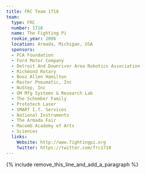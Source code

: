 ```yaml
---
title: FRC Team 1718
team:
  type: FRC
  number: 1718
  name: The Fighting Pi
  rookie_year: 2006
  location: Armada, Michigan, USA
  sponsors:
  - FCA Foundation
  - Ford Motor Company
  - Detroit And Downriver Area Robotics Association
  - Richmond Rotary
  - Booz Allen Hamilton
  - Master Pneumatic, Inc
  - NuStep, Inc
  - GM Mfg Systems & Research Lab
  - The Schember Family
  - Prototech Laser
  - SMART I.T. Services
  - National Instruments
  - The Armada Fair
  - Macomb Academy of Arts
  - Sciences
  links:
    Website: http://www.fightingpi.org
    Twitter: https://twitter.com/frc1718
---
```


{% include remove_this_line_and_add_a_paragraph %}